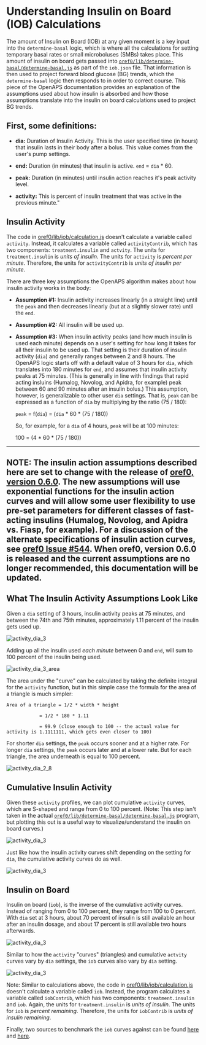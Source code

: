 # Understanding Insulin on Board (IOB) Calculations

The amount of Insulin on Board (IOB) at any given moment is a key input into the `determine-basal` logic, which is where all the calculations for setting temporary basal rates or small microboluses (SMBs) takes place. This amount of insulin on board gets passed into [`oref0/lib/determine-basal/determine-basal.js`](https://github.com/openaps/oref0/blob/master/lib/determine-basal/determine-basal.js) as part of the `iob.json` file. That information is then used to project forward blood glucose (BG) trends, which the `determine-basal` logic then responds to in order to correct course. This piece of the OpenAPS documentation provides an explanation of the assumptions used about how insulin is absorbed and how those assumptions translate into the insulin on board calculations used to project BG trends.

## First, some definitions:
* **dia:** Duration of Insulin Activity. This is the user specified time (in hours) that insulin lasts in their body after a bolus. This value comes from the user's pump settings. 


* **end:** Duration (in minutes) that insulin is active. `end` = `dia` * 60.


* **peak:** Duration (in minutes) until insulin action reaches it's peak activity level.


* **activity:** This is percent of insulin treatment that was active in the previous minute." 

     
## Insulin Activity

 The code in [oref0/lib/iob/calculation.js](https://github.com/openaps/oref0/blob/master/lib/iob/calculate.js) doesn't  calculate a variable called `activity`. Instead, it calculates a variable called `activityContrib`, which has two components: `treatment.insulin` and `actvity`.  The units for `treatment.insulin` is *units of insulin*. The units for `activity` is *percent per minute*. Therefore, the units for `activityContrib` is *units of insulin per minute*.  

There are three key assumptions the OpenAPS algorithm makes about how insulin activity works in the body:

* **Assumption #1:** Insulin activity increases linearly (in a straight line) until the `peak` and then decreases linearly (but at a slightly slower rate) until the `end`. 

* **Assumption #2:** All insulin will be used up.

* **Assumption #3:** When insulin activity peaks (and how much insulin is used each minute) depends on a user's setting for how long it takes for all their insulin to be used up. That setting is their duration of insulin activity (`dia`) and generally ranges between 2 and 8 hours. The OpenAPS logic starts off with a default value of 3 hours for `dia`, which translates into 180 minutes for `end`, and assumes that insulin activity peaks at 75 minutes. (This is generally in line with findings that rapid acting insluins (Humalog, Novolog, and Apidra, for example) peak between 60 and 90 minutes after an insulin bolus.) This assumption, however, is generalizable to other user `dia` settings. That is, `peak` can be expressed as a function of `dia` by multiplying by the ratio (75 / 180):
    
    `peak` = f(`dia`) = (`dia` \* 60 \* (75 / 180))
    
    So, for example, for a `dia` of 4 hours, `peak` will be at 100 minutes:
    
    100 = (4 \* 60 \* (75 / 180))

----
**NOTE:** The insulin action assumptions described here are set to change with the release of [oref0, version 0.6.0](https://github.com/openaps/oref0/tree/0.6.0-dev). The new assumptions will use exponential functions for the insulin action curves and will allow some user flexibility to use pre-set parameters for different classes of fast-acting insulins (Humalog, Novolog, and Apidra vs. Fiasp, for example). For a discussion of the alternate specifications of insulin action curves, see [oref0 Issue #544](https://github.com/openaps/oref0/issues/544). When oref0, version 0.6.0 is released and the current assumptions are no longer recommended, this documentation will be updated.
----

## What The Insulin Activity Assumptions Look Like
Given a `dia` setting of 3 hours, insulin activity peaks at 75 minutes, and between the 74th and 75th minutes, approximately 1.11 percent of the insulin gets used up.

![activity_dia_3](../Images/OpenAPS_activity_dia_3.png)


Adding up all the insulin used *each minute* between 0 and `end`, will sum to 100 percent of the insulin being used. 

![activity_dia_3_area](../Images/OpenAPS_activity_dia_3_area.png)

The area under the "curve" can be calculated by taking the definite integral for the `activity` function, but in this simple case the formula for the area of a triangle is much simpler:  

 	Area of a triangle = 1/2 * width * height 

 			    = 1/2 * 180 * 1.11 

 			    = 99.9 (close enough to 100 -- the actual value for activity is 1.1111111, which gets even closer to 100)


For shorter `dia` settings, the `peak` occurs sooner and at a higher rate. For longer `dia` settings, the `peak` occurs later and at a lower rate. But for each triangle, the area underneath is equal to 100 percent.

![activity_dia_2_8](../Images/OpenAPS_activity_by_dia_2_8.png)


## Cumulative Insulin Activity

Given these `activity` profiles, we can plot cumulative `activity` curves, which are S-shaped and range from 0 to 100 percent.  (Note: This step isn't taken in the actual  [`oref0/lib/determine-basal/determine-basal.js`](https://github.com/openaps/oref0/blob/master/lib/determine-basal/determine-basal.js) program, but  plotting this out is a useful way to visualize/understand the insulin on board curves.)

![activity_dia_3](../Images/OpenAPS_cum_activity_dia_3.png)

Just like how the insulin activity curves shift depending on the setting for `dia`, the cumulative activity curves do as well.

![activity_dia_3](../Images/OpenAPS_cum_activity_by_dia_2_8.png)

## Insulin on Board

Insulin on board (`iob`), is the inverse of the cumulative activity curves. Instead of ranging from 0 to 100 percent, they range from 100 to 0 percent. With `dia` set at 3 hours, about 70 percent of insulin is still available an hour after an insulin dosage, and about 17 percent is still available two hours afterwards.

![activity_dia_3](../Images/OpenAPS_iob_curve_dia_3.png)

Similar to how the `activity` "curves" (triangles) and cumulative `actvity` curves vary by `dia` settings, the `iob` curves also vary by `dia` setting.

![activity_dia_3](../Images/OpenAPS_iob_curves_by_dia_2_8.png)

Note: Similar to calculations above, the code in [oref0/lib/iob/calculation.js](https://github.com/openaps/oref0/blob/master/lib/iob/calculate.js) doesn't  calculate a variable called `iob`. Instead, the program calculates a variable called `iobContrib`, which has two components: `treatment.insulin` and  `iob`.  Again, the units for `treatment.insulin` is *units of insulin*. The units for `iob` is *percent remaining*. Therefore, the units for `iobContrib` is *units of insulin remaining*.  

Finally, two sources to benchmark the `iob` curves against can be found [here](http://journals.sagepub.com/doi/pdf/10.1177/193229680900300319) and [here](https://www.hindawi.com/journals/cmmm/2015/281589/).